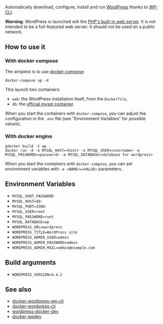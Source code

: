 Automatically download, configure, install and run [WordPress](https://wordpress.org) thanks to [WP-CLI](http://wp-cli.org).

**Warning**: WordPress is launched wih the [PHP's built-in web server](http://php.net/manual/en/features.commandline.webserver.php). It is not intended to be a full-featured web server. It should not be used on a public network.

## How to use it

### With docker compose

The simplest is to use [docker compose](https://docs.docker.com/compose/):

	docker-compose up -d

This launch two containers:

- `web`: the WordPress installation itself, from the `Dockerfile`,
- `db`: the [official mysql container](https://hub.docker.com/_/mysql/).

When you start the containers with `docker-compose`, you can adjust the configuration in the `.env` file (see “Environment Variables” for possible values).

### With docker engine
	
	gdocker build -t wp .
	docker run -d -e MYSQL_HOST=<host> -e MYSQL_USER=<username> -e MYSQL_PASSWORD=<password> -e MYSQL_DATABASE=<database for wordpress>

When you start the containers with `docker-compose`, you can set environment variables with `-e <NAME>=<VALUE>` parameters.

## Environment Variables

- `MYSQL_ROOT_PASSWORD`
- `MYSQL_HOST=db`: 
- `MYSQL_PORT=3306`: 
- `MYSQL_USER=root`
- `MYSQL_PASSWORD=root`
- `MYSQL_DATABASE=wp`
- `WORDPRESS_URL=wordpress`
- `WORDPRESS_TITLE=WordPress site`
- `WORDPRESS_ADMIN_USER=admin`
- `WORDPRESS_ADMIN_PASSWORD=admin`
- `WORDPRESS_ADMIN_MAIL=admin@example.com`

## Build arguments

- `WORDPRESS_VERSION=4.4.2`

## See also

- [docker-wordpress-wp-cli](https://github.com/conetix/docker-wordpress-wp-cli)
- [docker-wordpress-cli](https://github.com/KaiHofstetter/docker-wordpress-cli)
- [wordpress-docker-dev](https://github.com/gravityrail/wordpress-docker-dev)
- [docker-wpdev](https://github.com/dz0ny/docker-wpdev)

